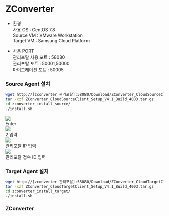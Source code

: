 <h1>ZConverter</h1>

- 환경 </br>
사용 OS : CentOS 7.8 </br>
Source VM : VMware Workstation </br>
Target VM : Samsung Cloud Platform </br>

- 사용 PORT </br>
관리포탈 사용 포트 : 58080</br>
관리포탈 포트 : 50001,50000</br>
마이그레이션 포트 : 50005</br>

<h3>Source Agent 설치</h3>

```bash
wget http://[zconverter 관리포탈]:58080/Download/ZConverter_CloudSourceClient_Setup_V4.1_Build_4003.tar.gz
tar -xzf ZConverter_CloudSourceClient_Setup_V4.1_Build_4003.tar.gz
cd zconverter_install_source/
./install.sh
```
<img src=https://github.com/scp-cloudacademy/ce-advanced/assets/147478897/de093b96-737b-43ff-aae8-7aac1e811fad><br>
Enter<br>
<img src=https://github.com/scp-cloudacademy/ce-advanced/assets/147478897/a4c44cde-37f1-48ac-bf31-a7a384664754><br>
2 입력<br>
<img src=https://github.com/scp-cloudacademy/ce-advanced/assets/147478897/6b3d140d-4c57-41fc-b1ed-c9ccb62ae9af><br>
관리포탈 IP 입력<br>
<img src=https://github.com/scp-cloudacademy/ce-advanced/assets/147478897/ae5e605d-73a5-4d6f-a480-648eecace0fe><br>
관리포탈 접속 ID 입력<br>

<h3>Target Agent 설치</h3>

```bash
wget http://[zconverter 관리포탈]:58080/Download/ZConverter_CloudTargetClient_Setup_V4.1_Build_4003.tar.gz
tar -xzf ZConverter_CloudTargetClient_Setup_V4.1_Build_4003.tar.gz
cd zconverter_install_target/
./install.sh
```

<h3>ZConverter</h3>
